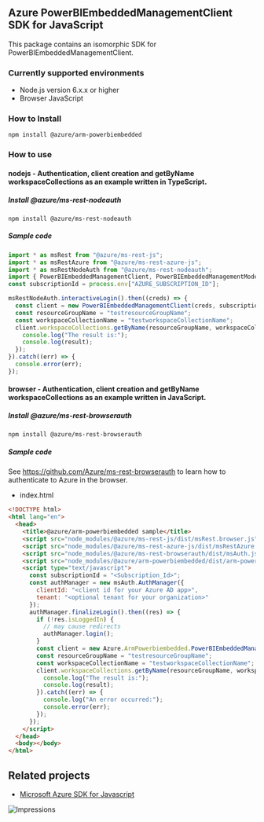 ## Azure PowerBIEmbeddedManagementClient SDK for JavaScript

This package contains an isomorphic SDK for PowerBIEmbeddedManagementClient.

### Currently supported environments

- Node.js version 6.x.x or higher
- Browser JavaScript

### How to Install

```
npm install @azure/arm-powerbiembedded
```

### How to use

#### nodejs - Authentication, client creation and getByName workspaceCollections as an example written in TypeScript.

##### Install @azure/ms-rest-nodeauth

```
npm install @azure/ms-rest-nodeauth
```

##### Sample code

```ts
import * as msRest from "@azure/ms-rest-js";
import * as msRestAzure from "@azure/ms-rest-azure-js";
import * as msRestNodeAuth from "@azure/ms-rest-nodeauth";
import { PowerBIEmbeddedManagementClient, PowerBIEmbeddedManagementModels, PowerBIEmbeddedManagementMappers } from "@azure/arm-powerbiembedded";
const subscriptionId = process.env["AZURE_SUBSCRIPTION_ID"];

msRestNodeAuth.interactiveLogin().then((creds) => {
  const client = new PowerBIEmbeddedManagementClient(creds, subscriptionId);
  const resourceGroupName = "testresourceGroupName";
  const workspaceCollectionName = "testworkspaceCollectionName";
  client.workspaceCollections.getByName(resourceGroupName, workspaceCollectionName).then((result) => {
    console.log("The result is:");
    console.log(result);
  });
}).catch((err) => {
  console.error(err);
});
```

#### browser - Authentication, client creation and getByName workspaceCollections as an example written in JavaScript.

##### Install @azure/ms-rest-browserauth

```
npm install @azure/ms-rest-browserauth
```

##### Sample code

See https://github.com/Azure/ms-rest-browserauth to learn how to authenticate to Azure in the browser.

- index.html
```html
<!DOCTYPE html>
<html lang="en">
  <head>
    <title>@azure/arm-powerbiembedded sample</title>
    <script src="node_modules/@azure/ms-rest-js/dist/msRest.browser.js"></script>
    <script src="node_modules/@azure/ms-rest-azure-js/dist/msRestAzure.js"></script>
    <script src="node_modules/@azure/ms-rest-browserauth/dist/msAuth.js"></script>
    <script src="node_modules/@azure/arm-powerbiembedded/dist/arm-powerbiembedded.js"></script>
    <script type="text/javascript">
      const subscriptionId = "<Subscription_Id>";
      const authManager = new msAuth.AuthManager({
        clientId: "<client id for your Azure AD app>",
        tenant: "<optional tenant for your organization>"
      });
      authManager.finalizeLogin().then((res) => {
        if (!res.isLoggedIn) {
          // may cause redirects
          authManager.login();
        }
        const client = new Azure.ArmPowerbiembedded.PowerBIEmbeddedManagementClient(res.creds, subscriptionId);
        const resourceGroupName = "testresourceGroupName";
        const workspaceCollectionName = "testworkspaceCollectionName";
        client.workspaceCollections.getByName(resourceGroupName, workspaceCollectionName).then((result) => {
          console.log("The result is:");
          console.log(result);
        }).catch((err) => {
          console.log("An error occurred:");
          console.error(err);
        });
      });
    </script>
  </head>
  <body></body>
</html>
```

## Related projects

- [Microsoft Azure SDK for Javascript](https://github.com/Azure/azure-sdk-for-js)


![Impressions](https://azure-sdk-impressions.azurewebsites.net/api/impressions/azure-sdk-for-js/sdk/powerbiembedded/arm-powerbiembedded/README.png)
